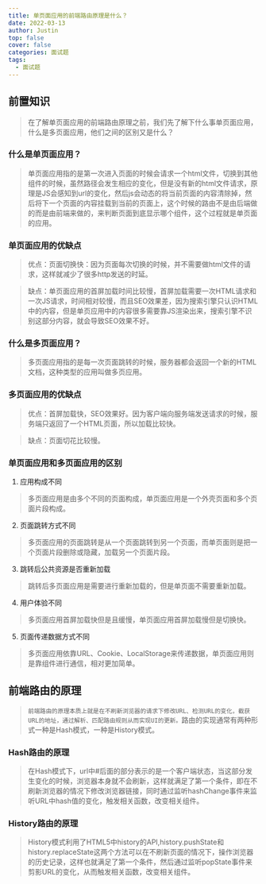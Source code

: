 ```yaml
---
title: 单页面应用的前端路由原理是什么？
date: 2022-03-13
author: Justin
top: false
cover: false
categories: 面试题
tags:
  - 面试题
---
```


## 前置知识
> 在了解单页面应用的前端路由原理之前，我们先了解下什么事单页面应用，什么是多页面应用，他们之间的区别又是什么？

### 什么是单页面应用？
> 单页面应用指的是第一次进入页面的时候会请求一个html文件，切换到其他组件的时候，虽然路径会发生相应的变化，但是没有新的html文件请求，原理是JS会感知到url的变化，然后js会动态的将当前页面的内容清除掉，然后将下一个页面的内容挂载到当前的页面上，这个时候的路由不是由后端做的而是由前端来做的，来判断页面到底显示哪个组件，这个过程就是单页面的应用。

### 单页面应用的优缺点
> 优点：页面切换快：因为页面每次切换的时候，并不需要做html文件的请求，这样就减少了很多http发送的时延。

> 缺点：单页面应用的首屏加载时间比较慢，首屏加载需要一次HTML请求和一次JS请求，时间相对较慢，而且SEO效果差，因为搜索引擎只认识HTML中的内容，但是单页应用中的内容很多需要靠JS渲染出来，搜索引擎不识别这部分内容，就会导致SEO效果不好。

### 什么是多页面应用？
> 多页面应用指的是每一次页面跳转的时候，服务器都会返回一个新的HTML文档，这种类型的应用叫做多页应用。

### 多页面应用的优缺点
> 优点：首屏加载快，SEO效果好。因为客户端向服务端发送请求的时候，服务端只返回了一个HTML页面，所以加载比较快。

> 缺点：页面切花比较慢。

### 单页面应用和多页面应用的区别
1. 应用构成不同

> 多页面应用是由多个不同的页面构成，单页面应用是一个外壳页面和多个页面片段构成。

2. 页面跳转方式不同

> 多页面应用的页面跳转是从一个页面跳转到另一个页面，而单页面则是把一个页面片段删除或隐藏，加载另一个页面片段。

3. 跳转后公共资源是否重新加载

> 跳转后多页面应用是需要进行重新加载的，但是单页面不需要重新加载。

4. 用户体验不同

> 多页面应用首屏加载快但是且缓慢，单页面应用首屏加载慢但是切换快。

5. 页面传递数据方式不同

> 多页面应用依靠URL、Cookie、LocalStorage来传递数据，单页面应用则是靠组件进行通信，相对更加简单。

## 前端路由的原理
> `前端路由的原理本质上就是在不刷新浏览器的请求下修改URL、检测URL的变化，截获URL的地址，通过解析、匹配路由规则从而实现UI的更新。`路由的实现通常有两种形式一种是Hash模式，一种是History模式。

### Hash路由的原理
> 在Hash模式下，url中#后面的部分表示的是一个客户端状态，当这部分发生变化的时候，浏览器本身就不会刷新，这样就满足了第一个条件，即在不刷新浏览器的情况下修改浏览器链接，同时通过监听hashChange事件来监听URL中hash值的变化，触发相关函数，改变相关组件。

### History路由的原理
> History模式利用了HTML5中history的API,history.pushState和history.replaceState这两个方法可以在不刷新页面的情况下，操作浏览器的历史记录，这样也就满足了第一个条件，然后通过监听popState事件来剪影URL的变化，从而触发相关函数，改变相关组件。